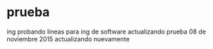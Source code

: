 # prueba
ing
probando lineas para ing de software
actualizando
prueba 08 de noviembre 2015
actualizando nuevamente

